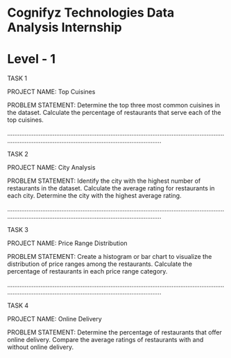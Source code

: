 # Cognifyz Technologies Data Analysis Internship
# Level - 1



TASK 1

PROJECT NAME: Top Cuisines

PROBLEM STATEMENT: Determine the top three most common cuisines in the dataset. Calculate the percentage of restaurants that serve each of the top cuisines.

....................................................................................................................................................................................................................

TASK 2

PROJECT NAME: City Analysis

PROBLEM STATEMENT: Identify the city with the highest number of restaurants in the dataset. Calculate the average rating for restaurants in each city. Determine the city with the highest average rating.

....................................................................................................................................................................................................................

TASK 3

PROJECT NAME: Price Range Distribution

PROBLEM STATEMENT: Create a histogram or bar chart to visualize the distribution of price ranges among the restaurants. Calculate the percentage of restaurants in each price range category.

....................................................................................................................................................................................................................

TASK 4

PROJECT NAME: Online Delivery

PROBLEM STATEMENT: Determine the percentage of restaurants that offer online delivery. Compare the average ratings of restaurants with and without online delivery.
